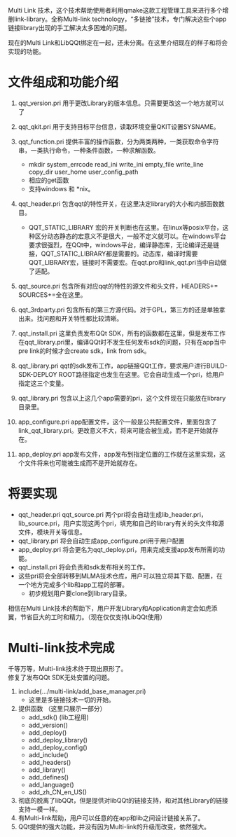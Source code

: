 ﻿Multi Link 技术，这个技术帮助使用者利用qmake这款工程管理工具来进行多个增删link-library。全称Multi-link technology，“多链接”技术，专门解决这些个app链接library出现的手工解决太多困难的问题。

现在的Multi Link和LibQQt绑定在一起，还未分离。在这里介绍现在的样子和将会实现的功能。

# 文件组成和功能介绍  

1. qqt_version.pri 用于更改Library的版本信息。只需要更改这一个地方就可以了

2. qqt_qkit.pri 用于支持目标平台信息，读取环境变量QKIT设置SYSNAME。

3. qqt_function.pri 提供丰富的操作函数，分为两类两种，一类获取命令字符串，一类执行命令，一种条件函数，一种求解函数。
    - mkdir system_errcode read_ini write_ini  empty_file write_line copy_dir user_home user_config_path
    - 相应的get函数
    - 支持windows 和 *nix。

4. qqt_header.pri 包含qqt的特性开关，在这里决定library的大小和内部函数数目。
    - QQT_STATIC_LIBRARY 宏的开关判断也在这里。在linux等posix平台，这种区分动态静态的宏意义不是很大，一般不定义就可以。在windows平台要求很强烈，在QQt中，windows平台，编译静态库，无论编译还是链接，QQT_STATIC_LIBRARY都是需要的。动态库，编译时需要QQT_LIBRARY宏，链接时不需要宏。在qqt.pro和link_qqt.pri当中自动做了适配。

5. qqt_source.pri 包含所有对应qqt的特性的源文件和头文件，HEADERS+= SOURCES+=全在这里。

6. qqt_3rdparty.pri 包含所有的第三方源代码。对于GPL，第三方的还是单独拿出来。找问题和开关特性都比较清晰。

7. qqt_install.pri 这里负责发布QQt SDK，所有的函数都在这里，但是发布工作在qqt_library.pri里，编译QQt时不发生任何发布sdk的问题，只有在app当中pre link的时候才会create sdk，link from sdk。

8. qqt_library.pri qqt的sdk发布工作，app链接QQt工作，要求用户进行BUILD-SDK-DEPLOY ROOT路径指定也发生在这里。它会自动生成一个pri，给用户指定这三个变量。

9. qqt_library.pri 包含以上这几个app需要的pri，这个文件现在只能放在library目录里。

10. app_configure.pri app配置文件，这个一般是公共配置文件，里面包含了link_qqt_library.pri。更改意义不大，将来可能会被生成，而不是开始就存在。

11. app_deploy.pri app发布文件，app发布到指定位置的工作就在这里实现，这个文件将来也可能被生成而不是开始就存在。

# 将要实现
 - qqt_header.pri qqt_source.pri 两个pri将会自动生成lib_header.pri，lib_source.pri，用户实现这两个pri，填充和自己的library有关的头文件和源文件，模块开关等信息。
 - qqt_library.pri 将会自动生成app_configure.pri用于用户配置
 - app_deploy.pri 将会更名为qqt_deploy.pri，用来完成支援app发布所需的功能。
 - qqt_install.pri 将会负责和sdk发布相关的工作。
 - 这些pri将会全部转移到MLMA技术仓库，用户可以独立将其下载、配置，在一个地方完成多个lib和app工程的部署。
    -  初步规划用户要clone到library目录。

相信在Multi Link技术的帮助下，用户开发Library和Application肯定会如虎添翼，节省巨大的工时和精力。（现在仅仅支持LibQQt使用）

# Multi-link技术完成  

千等万等，Multi-link技术终于现出原形了。  
修复了发布QQt SDK无处安置的问题。  

1. include(.../multi-link/add_base_manager.pri)  
    - 这里是多链接技术一切的开始。  
2. 提供函数 （这里只展示一部分）
    -  add_sdk() (lib工程用)  
    -  add_version()  
    - ﻿add_deploy()  
    - ﻿add_deploy_library()   
    - ﻿add_deploy_config()  
    - ﻿add_include()  
    - ﻿add_headers()  
    - ﻿add_library()  
    - ﻿add_defines()  
    - ﻿add_language()  
    - ﻿add_zh_CN_en_US()  
3. 彻底的脱离了libQQt，但是提供对libQQt的链接支持，和对其他Library的链接支持一模一样。  
4. 有Multi-link帮助，用户可以任意的在app和lib之间设计链接关系了。  
4. QQt提供的强大功能，并没有因为Multi-link的升级而改变，依然强大。  
